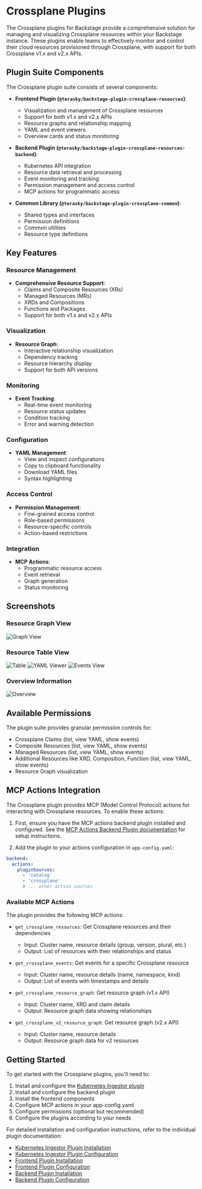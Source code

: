 # Crossplane Plugins

The Crossplane plugins for Backstage provide a comprehensive solution for managing and visualizing Crossplane resources within your Backstage instance. These plugins enable teams to effectively monitor and control their cloud resources provisioned through Crossplane, with support for both Crossplane v1.x and v2.x APIs.

## Plugin Suite Components

The Crossplane plugin suite consists of several components:

- **Frontend Plugin (`@terasky/backstage-plugin-crossplane-resources`)**: 
  - Visualization and management of Crossplane resources
  - Support for both v1.x and v2.x APIs
  - Resource graphs and relationship mapping
  - YAML and event viewers
  - Overview cards and status monitoring

- **Backend Plugin (`@terasky/backstage-plugin-crossplane-resources-backend`)**:
  - Kubernetes API integration
  - Resource data retrieval and processing
  - Event monitoring and tracking
  - Permission management and access control
  - MCP actions for programmatic access

- **Common Library (`@terasky/backstage-plugin-crossplane-common`)**:
  - Shared types and interfaces
  - Permission definitions
  - Common utilities
  - Resource type definitions

## Key Features

### Resource Management
- **Comprehensive Resource Support**:
  - Claims and Composite Resources (XRs)
  - Managed Resources (MRs)
  - XRDs and Compositions
  - Functions and Packages
  - Support for both v1.x and v2.x APIs

### Visualization
- **Resource Graph**:
  - Interactive relationship visualization
  - Dependency tracking
  - Resource hierarchy display
  - Support for both API versions

### Monitoring
- **Event Tracking**:
  - Real-time event monitoring
  - Resource status updates
  - Condition tracking
  - Error and warning detection

### Configuration
- **YAML Management**:
  - View and inspect configurations
  - Copy to clipboard functionality
  - Download YAML files
  - Syntax highlighting

### Access Control
- **Permission Management**:
  - Fine-grained access control
  - Role-based permissions
  - Resource-specific controls
  - Action-based restrictions

### Integration
- **MCP Actions**:
  - Programmatic resource access
  - Event retrieval
  - Graph generation
  - Status monitoring

## Screenshots

### Resource Graph View
![Graph View](../../images/crossplane-resource-graph.png)

### Resource Table View
![Table](../../images/crossplane-resources.png)
![YAML Viewer](../../images/crossplane-yaml-viewer.png)
![Events View](../../images/crossplane-events.png)

### Overview Information
![Overview](../../images/claim-info.png)

## Available Permissions

The plugin suite provides granular permission controls for:

- Crossplane Claims (list, view YAML, show events)
- Composite Resources (list, view YAML, show events)
- Managed Resources (list, view YAML, show events)
- Additional Resources like XRD, Composition, Function (list, view YAML, show events)
- Resource Graph visualization

## MCP Actions Integration

The Crossplane plugin provides MCP (Model Control Protocol) actions for interacting with Crossplane resources. To enable these actions:

1. First, ensure you have the MCP actions backend plugin installed and configured. See the [MCP Actions Backend Plugin documentation](https://github.com/backstage/backstage/blob/master/plugins/mcp-actions-backend/README.md) for setup instructions.

2. Add the plugin to your actions configuration in `app-config.yaml`:

```yaml
backend:
  actions:
    pluginSources:
      - 'catalog'
      - 'crossplane'
      # ... other action sources
```

### Available MCP Actions

The plugin provides the following MCP actions:

- `get_crossplane_resources`: Get Crossplane resources and their dependencies
  - Input: Cluster name, resource details (group, version, plural, etc.)
  - Output: List of resources with their relationships and status

- `get_crossplane_events`: Get events for a specific Crossplane resource
  - Input: Cluster name, resource details (name, namespace, kind)
  - Output: List of events with timestamps and details

- `get_crossplane_resource_graph`: Get resource graph (v1.x API)
  - Input: Cluster name, XRD and claim details
  - Output: Resource graph data showing relationships

- `get_crossplane_v2_resource_graph`: Get resource graph (v2.x API)
  - Input: Cluster name, resource details
  - Output: Resource graph data for v2 resources

## Getting Started

To get started with the Crossplane plugins, you'll need to:

1. Install and configure the [Kubernetes Ingestor plugin](../kubernetes-ingestor/overview.md)
2. Install and configure the backend plugin
3. Install the frontend components
4. Configure MCP actions in your app-config.yaml
5. Configure permissions (optional but recommended)
6. Configure the plugins according to your needs

For detailed installation and configuration instructions, refer to the individual plugin documentation:

- [Kubernetes Ingestor Plugin Installation](../kubernetes-ingestor/backend/install.md)
- [Kubernetes Ingestor Plugin Configuration](../kubernetes-ingestor/backend/configure.md)
- [Frontend Plugin Installation](./frontend/install.md)
- [Frontend Plugin Configuration](./frontend/configure.md)
- [Backend Plugin Installation](./backend/install.md)
- [Backend Plugin Configuration](./backend/configure.md)
